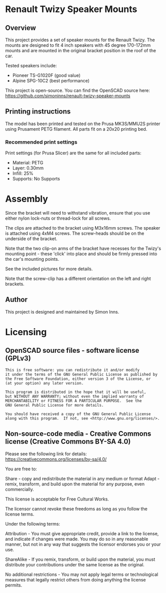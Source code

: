 # Renault Twizy Speaker Mounts
## Overview
This project provides a set of speaker mounts for the Renault Twizy.  The mounts are designed to fit 4 inch speakers with 45 degree 170-172mm mounts and are mounted in the original bracket position in the roof of the car.

Tested speakers include:

* Pioneer TS-G1020F (good value)
* Alpine SPG-10C2 (best performance)

This project is open-source.  You can find the OpenSCAD source here: https://github.com/simoninns/renault-twizy-speaker-mounts

## Printing instructions
The model has been printed and tested on the Prusa MK3S/MMU2S printer using Prusament PETG filament. All parts fit on a 20x20 printing bed.

### Recommended print settings

Print settings (for Prusa Slicer) are the same for all included parts:

* Material: PETG
* Layer: 0.30mm
* Infill: 25%
* Supports: No Supports

# Assembly
Since the bracket will need to withstand vibration, ensure that you use either nylon lock-nuts or thread-lock for all screws.

The clips are attached to the bracket using M3x16mm screws.  The speaker is attached using 4xM4 screws.  The screw-heads should be on the underside of the bracket.

Note that the two clip-on arms of the bracket have recesses for the Twizy's mounting point - these 'click' into place and should be firmly pressed into the car's mounting points.

See the included pictures for more details.

Note that the screw-clip has a different orientation on the left and right brackets.

## Author
This project is designed and maintained by Simon Inns.

# Licensing
## OpenSCAD source files - software license (GPLv3)

    This is free software: you can redistribute it and/or modify
    it under the terms of the GNU General Public License as published by
    the Free Software Foundation, either version 3 of the License, or
    (at your option) any later version.
    
    This program is distributed in the hope that it will be useful,
    but WITHOUT ANY WARRANTY; without even the implied warranty of
    MERCHANTABILITY or FITNESS FOR A PARTICULAR PURPOSE.  See the
    GNU General Public License for more details.
    
    You should have received a copy of the GNU General Public License
    along with this program.  If not, see <http://www.gnu.org/licenses/>.

## Non-source-code media - Creative Commons license (Creative Commons BY-SA 4.0)
Please see the following link for details: https://creativecommons.org/licenses/by-sa/4.0/

You are free to:

Share - copy and redistribute the material in any medium or format
Adapt - remix, transform, and build upon the material
for any purpose, even commercially.

This license is acceptable for Free Cultural Works.

The licensor cannot revoke these freedoms as long as you follow the license terms.

Under the following terms:

Attribution - You must give appropriate credit, provide a link to the license, and indicate if changes were made. You may do so in any reasonable manner, but not in any way that suggests the licensor endorses you or your use.

ShareAlike - If you remix, transform, or build upon the material, you must distribute your contributions under the same license as the original.

No additional restrictions - You may not apply legal terms or technological measures that legally restrict others from doing anything the license permits.